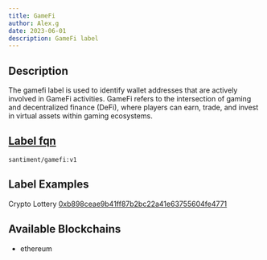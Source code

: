 ```yaml
---
title: GameFi
author: Alex.g
date: 2023-06-01
description: GameFi label
---
```


## Description

The gamefi label is used to identify wallet addresses that are actively involved in GameFi activities. GameFi refers to the intersection of gaming and decentralized finance (DeFi), where players can earn, trade, and invest in virtual assets within gaming ecosystems.

## [Label fqn](/labels/label-fqn)

`santiment/gamefi:v1`

## Label Examples

Crypto Lottery [0xb898ceae9b41ff87b2bc22a41e63755604fe4771](https://etherscan.io/address/0xb898ceae9b41ff87b2bc22a41e63755604fe4771)

## Available Blockchains

* ethereum
